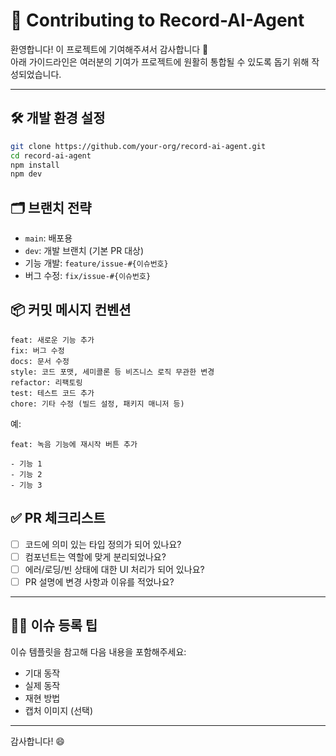 # 🤝 Contributing to Record-AI-Agent

환영합니다! 이 프로젝트에 기여해주셔서 감사합니다 🙌  
아래 가이드라인은 여러분의 기여가 프로젝트에 원활히 통합될 수 있도록 돕기 위해 작성되었습니다.

---

## 🛠 개발 환경 설정

```bash
git clone https://github.com/your-org/record-ai-agent.git
cd record-ai-agent
npm install
npm dev
````

## 🗂 브랜치 전략

* `main`: 배포용
* `dev`: 개발 브랜치 (기본 PR 대상)
* 기능 개발: `feature/issue-#{이슈번호}`
* 버그 수정: `fix/issue-#{이슈번호}`

## 📦 커밋 메시지 컨벤션

```
feat: 새로운 기능 추가
fix: 버그 수정
docs: 문서 수정
style: 코드 포맷, 세미콜론 등 비즈니스 로직 무관한 변경
refactor: 리팩토링
test: 테스트 코드 추가
chore: 기타 수정 (빌드 설정, 패키지 매니저 등)
```

예:

```
feat: 녹음 기능에 재시작 버튼 추가

- 기능 1
- 기능 2
- 기능 3
```

## ✅ PR 체크리스트

* [ ] 코드에 의미 있는 타입 정의가 되어 있나요?
* [ ] 컴포넌트는 역할에 맞게 분리되었나요?
* [ ] 에러/로딩/빈 상태에 대한 UI 처리가 되어 있나요?
* [ ] PR 설명에 변경 사항과 이유를 적었나요?

---

## 🙋‍♂️ 이슈 등록 팁

이슈 템플릿을 참고해 다음 내용을 포함해주세요:

* 기대 동작
* 실제 동작
* 재현 방법
* 캡처 이미지 (선택)

---

감사합니다! 😄

